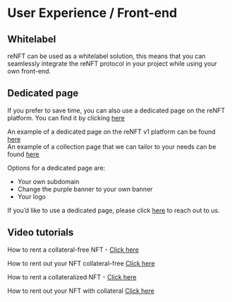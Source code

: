 # User Experience / Front-end

## **Whitelabel**

reNFT can be used as a whitelabel solution, this means that you can seamlessly integrate the reNFT protocol in your project while using your own front-end.

## **Dedicated page**

If you prefer to save time, you can also use a dedicated page on the reNFT platform.
You can find it by clicking [here](https://v2.renft.io/)

An example of a dedicated page on the reNFT v1 platform can be found [here](https://animetas.renft.io/) <br />
An example of a collection page that we can tailor to your needs can be found [here](https://v2.renft.io/collections/animetas?ctx=collateral_free)

Options for a dedicated page are:

- Your own subdomain
- Change the purple banner to your own banner
- Your logo

If you’d like to use a dedicated page, please click [here](https://www.notion.so/Contact-1577c551f974418793510e82868362e6) to reach out to us.

## Video tutorials
How to rent a collateral-free NFT - [Click here](https://www.youtube.com/watch?v=30NNBHxL_wc)

How to rent out your NFT collateral-free [Click here](https://youtu.be/R2AMZyPN9Xk)

How to rent a collateralized NFT - [Click here](https://youtu.be/Ro2MNmMGtOs)

How to rent out your NFT with collateral [Click here](https://youtu.be/4tQ84BDYtt0)
